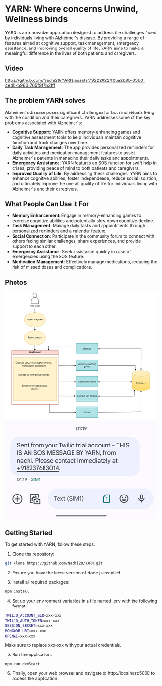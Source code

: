 # YARN: Where concerns Unwind, Wellness binds

YARN is an innovative application designed to address the challenges faced by individuals living with Alzheimer's disease. By providing a range of features aimed at cognitive support, task management, emergency assistance, and improving overall quality of life, YARN aims to make a meaningful difference in the lives of both patients and caregivers.

## Video
https://github.com/Nachi28/YARN/assets/79222622/f0ba2b9b-83b0-4e4b-b960-765f9f7b3fff

## The problem YARN solves

Alzheimer's disease poses significant challenges for both individuals living with the condition and their caregivers. YARN addresses some of the key problems associated with Alzheimer's:

- **Cognitive Support**: YARN offers memory-enhancing games and cognitive assessment tools to help individuals maintain cognitive function and track changes over time.
- **Daily Task Management**: The app provides personalized reminders for daily activities and medication management features to assist Alzheimer's patients in managing their daily tasks and appointments.
- **Emergency Assistance**: YARN features an SOS function for swift help in crises, providing peace of mind to both patients and caregivers.
- **Improved Quality of Life**: By addressing these challenges, YARN aims to enhance cognitive abilities, foster independence, reduce social isolation, and ultimately improve the overall quality of life for individuals living with Alzheimer's and their caregivers.

## What People Can Use it For

- **Memory Enhancement**: Engage in memory-enhancing games to exercise cognitive abilities and potentially slow down cognitive decline.
- **Task Management**: Manage daily tasks and appointments through personalized reminders and a calendar feature.
- **Social Connection**: Participate in the community forum to connect with others facing similar challenges, share experiences, and provide support to each other.
- **Emergency Assistance**: Seek assistance quickly in case of emergencies using the SOS feature.
- **Medication Management**: Effectively manage medications, reducing the risk of missed doses and complications.

## Photos

![Photo 1](READMEAssets/block_diag.png)
![Photo 2](READMEAssets/SOS_sms.jpg)

## Getting Started

To get started with YARN, follow these steps:

1. Clone the repository:

```bash
git clone https://github.com/Nachi28/YARN.git
```
2. Ensure you have the latest version of Node.js installed.

3. Install all required packages:
```bash
npm install
```
4. Set up your environment variables in a file named .env with the following format:
```bash
TWILIO_ACCOUNT_SID=xxx-xxx
TWILIO_AUTH_TOKEN=xxx-xxx
SESSION_SECRET=xxx-xxx
MONGODB_URI=xxx-xxx
OPENAI=xxx-xxx
```
Make sure to replace xxx-xxx with your actual credentials.

5. Run the application:
```bash
npm run devStart
```
6. Finally, open your web browser and navigate to http://localhost:5000 to access the application.

